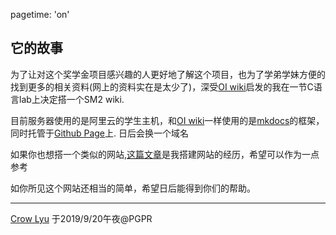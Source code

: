 pagetime: 'on'

## 它的故事

为了让对这个奖学金项目感兴趣的人更好地了解这个项目，也为了学弟学妹方便的找到更多的相关资料(网上的资料实在是太少了)，深受[OI wiki](https://oi-wiki.org/)启发的我在一节C语言lab上决定搭一个SM2 wiki. 

目前服务器使用的是阿里云的学生主机，和[OI wiki](https://oi-wiki.org)一样使用的是[mkdocs](https://www.mkdocs.org)的框架，同时托管于[Github Page](https://pages.github.com/)上. 日后会换一个域名

如果你也想搭一个类似的网站,[这篇文章](https://rye-catcher.github.io/2019/09/20/%E6%90%AD%E5%BB%BASM2-Wiki%E4%B9%8B%E8%B7%AF/)是我搭建网站的经历，希望可以作为一点参考

如你所见这个网站还相当的简单，希望日后能得到你们的帮助。

---

[Crow Lyu](https://github.com/Rye-Catcher)
于2019/9/20午夜@PGPR
